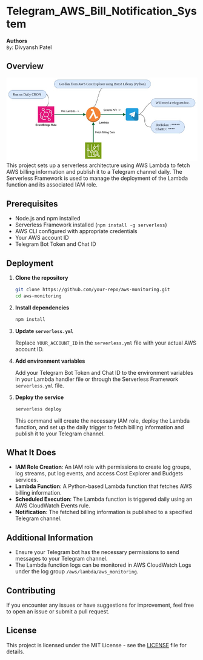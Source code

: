 
# Telegram_AWS_Bill_Notification_System
**Authors**\
`By`: Divyansh Patel
## Overview
![Alt text](doc/diagram.png)
This project sets up a serverless architecture using AWS Lambda to fetch AWS billing information and publish it to a Telegram channel daily. The Serverless Framework is used to manage the deployment of the Lambda function and its associated IAM role.

## Prerequisites

- Node.js and npm installed
- Serverless Framework installed (`npm install -g serverless`)
- AWS CLI configured with appropriate credentials
- Your AWS account ID
- Telegram Bot Token and Chat ID

## Deployment

1. **Clone the repository**

   ```bash
   git clone https://github.com/your-repo/aws-monitoring.git
   cd aws-monitoring
   ```

2. **Install dependencies**

   ```bash
   npm install
   ```

3. **Update `serverless.yml`**

   Replace `YOUR_ACCOUNT_ID` in the `serverless.yml` file with your actual AWS account ID.

4. **Add environment variables**

   Add your Telegram Bot Token and Chat ID to the environment variables in your Lambda handler file or through the Serverless Framework `serverless.yml` file.

5. **Deploy the service**

   ```bash
   serverless deploy
   ```

   This command will create the necessary IAM role, deploy the Lambda function, and set up the daily trigger to fetch billing information and publish it to your Telegram channel.

## What It Does

- **IAM Role Creation**: An IAM role with permissions to create log groups, log streams, put log events, and access Cost Explorer and Budgets services.
- **Lambda Function**: A Python-based Lambda function that fetches AWS billing information.
- **Scheduled Execution**: The Lambda function is triggered daily using an AWS CloudWatch Events rule.
- **Notification**: The fetched billing information is published to a specified Telegram channel.

## Additional Information

- Ensure your Telegram bot has the necessary permissions to send messages to your Telegram channel.
- The Lambda function logs can be monitored in AWS CloudWatch Logs under the log group `/aws/lambda/aws_monitoring`.

## Contributing

If you encounter any issues or have suggestions for improvement, feel free to open an issue or submit a pull request.

## License

This project is licensed under the MIT License - see the [LICENSE](LICENSE) file for details.

